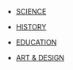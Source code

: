 
- [SCIENCE](LEVEL-1/SCIENCE.md)

- [HISTORY](LEVEL-1/HISTORY.md)

- [EDUCATION](LEVEL-1/EDUCATION.md)

- [ART & DESIGN](LEVEL-1/ART-&-DESIGN.md)

<!-- - INFORMATION TECHNOLOGY -->

<!-- - BUSSINESS STUDIES -->

<!-- - MEDIA STUDIES -->

<!-- - PHYSICAL EDUCATION  -->

<!-- - GEOGRAPHY -->

<!-- - EDUCATION -->

<!-- - ENGLISH -->

<!-- - MATHS -->
